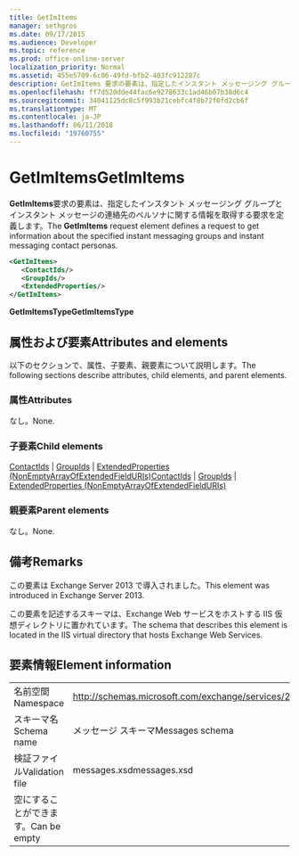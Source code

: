 ```yaml
---
title: GetImItems
manager: sethgros
ms.date: 09/17/2015
ms.audience: Developer
ms.topic: reference
ms.prod: office-online-server
localization_priority: Normal
ms.assetid: 455e5709-6c06-49fd-bfb2-403fc912287c
description: GetImItems 要求の要素は、指定したインスタント メッセージング グループとインスタント メッセージの連絡先のペルソナに関する情報を取得する要求を定義します。
ms.openlocfilehash: ff7d520dde44fac6e9278633c1ad46b07b38d6c4
ms.sourcegitcommit: 34041125dc8c5f993b21cebfc4f8b72f0fd2cb6f
ms.translationtype: MT
ms.contentlocale: ja-JP
ms.lasthandoff: 06/11/2018
ms.locfileid: "19760755"
---
```

# <a name="getimitems"></a><span data-ttu-id="3783d-103">GetImItems</span><span class="sxs-lookup"><span data-stu-id="3783d-103">GetImItems</span></span>

<span data-ttu-id="3783d-104">**GetImItems**要求の要素は、指定したインスタント メッセージング グループとインスタント メッセージの連絡先のペルソナに関する情報を取得する要求を定義します。</span><span class="sxs-lookup"><span data-stu-id="3783d-104">The **GetImItems** request element defines a request to get information about the specified instant messaging groups and instant messaging contact personas.</span></span> 
  
```XML
<GetImItems>
   <ContactIds/>
   <GroupIds/>
   <ExtendedProperties/>
</GetImItems>
```

 <span data-ttu-id="3783d-105">**GetImItemsType**</span><span class="sxs-lookup"><span data-stu-id="3783d-105">**GetImItemsType**</span></span>
## <a name="attributes-and-elements"></a><span data-ttu-id="3783d-106">属性および要素</span><span class="sxs-lookup"><span data-stu-id="3783d-106">Attributes and elements</span></span>

<span data-ttu-id="3783d-107">以下のセクションで、属性、子要素、親要素について説明します。</span><span class="sxs-lookup"><span data-stu-id="3783d-107">The following sections describe attributes, child elements, and parent elements.</span></span>
  
### <a name="attributes"></a><span data-ttu-id="3783d-108">属性</span><span class="sxs-lookup"><span data-stu-id="3783d-108">Attributes</span></span>

<span data-ttu-id="3783d-109">なし。</span><span class="sxs-lookup"><span data-stu-id="3783d-109">None.</span></span>
  
### <a name="child-elements"></a><span data-ttu-id="3783d-110">子要素</span><span class="sxs-lookup"><span data-stu-id="3783d-110">Child elements</span></span>

<span data-ttu-id="3783d-111">[ContactIds](contactids.md) | [GroupIds](groupids.md) | [ExtendedProperties (NonEmptyArrayOfExtendedFieldURIs)](extendedproperties-nonemptyarrayofextendedfielduris.md)</span><span class="sxs-lookup"><span data-stu-id="3783d-111">[ContactIds](contactids.md) | [GroupIds](groupids.md) | [ExtendedProperties (NonEmptyArrayOfExtendedFieldURIs)](extendedproperties-nonemptyarrayofextendedfielduris.md)</span></span>
  
### <a name="parent-elements"></a><span data-ttu-id="3783d-112">親要素</span><span class="sxs-lookup"><span data-stu-id="3783d-112">Parent elements</span></span>

<span data-ttu-id="3783d-113">なし。</span><span class="sxs-lookup"><span data-stu-id="3783d-113">None.</span></span>
  
## <a name="remarks"></a><span data-ttu-id="3783d-114">備考</span><span class="sxs-lookup"><span data-stu-id="3783d-114">Remarks</span></span>

<span data-ttu-id="3783d-115">この要素は Exchange Server 2013 で導入されました。</span><span class="sxs-lookup"><span data-stu-id="3783d-115">This element was introduced in Exchange Server 2013.</span></span>
  
<span data-ttu-id="3783d-116">この要素を記述するスキーマは、Exchange Web サービスをホストする IIS 仮想ディレクトリに置かれています。</span><span class="sxs-lookup"><span data-stu-id="3783d-116">The schema that describes this element is located in the IIS virtual directory that hosts Exchange Web Services.</span></span>
  
## <a name="element-information"></a><span data-ttu-id="3783d-117">要素情報</span><span class="sxs-lookup"><span data-stu-id="3783d-117">Element information</span></span>

|||
|:-----|:-----|
|<span data-ttu-id="3783d-118">名前空間</span><span class="sxs-lookup"><span data-stu-id="3783d-118">Namespace</span></span>  <br/> |http://schemas.microsoft.com/exchange/services/2006/messages  <br/> |
|<span data-ttu-id="3783d-119">スキーマ名</span><span class="sxs-lookup"><span data-stu-id="3783d-119">Schema name</span></span>  <br/> |<span data-ttu-id="3783d-120">メッセージ スキーマ</span><span class="sxs-lookup"><span data-stu-id="3783d-120">Messages schema</span></span>  <br/> |
|<span data-ttu-id="3783d-121">検証ファイル</span><span class="sxs-lookup"><span data-stu-id="3783d-121">Validation file</span></span>  <br/> |<span data-ttu-id="3783d-122">messages.xsd</span><span class="sxs-lookup"><span data-stu-id="3783d-122">messages.xsd</span></span>  <br/> |
|<span data-ttu-id="3783d-123">空にすることができます。</span><span class="sxs-lookup"><span data-stu-id="3783d-123">Can be empty</span></span>  <br/> ||
   

